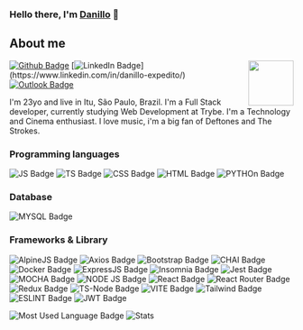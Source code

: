 ### Hello there, I'm [Danillo](https://danillo-expedito.github.io/) 👋

## About me

<img align="right" width=80px src="https://media2.giphy.com/media/v1.Y2lkPTc5MGI3NjExYzJhbWw4eHdjMHpmYTVkbnZicXoxcndtZ3I5cmNndm9tOWYwa3A0bSZlcD12MV9pbnRlcm5hbF9naWZfYnlfaWQmY3Q9Zw/XXYkaKVk1Luda/giphy.gif" />

[![Github Badge](https://img.shields.io/badge/GitHub-100000?style=for-the-badge&logo=github&logoColor=white&link=https://github.com/danillo-expedito)](https://github.com/danillo-expedito)
[![LinkedIn Badge](https://img.shields.io/badge/LinkedIn-0077B5?style=for-the-badge&logo=linkedin&logoColor=white&link=[https://](https://www.linkedin.com/in/danillo-expedito/)https://www.linkedin.com/in/danillo-expedito/)](https://www.linkedin.com/in/danillo-expedito/)
[![Outlook Badge](https://img.shields.io/badge/Microsoft_Outlook-0078D4?style=for-the-badge&logo=microsoft-outlook&logoColor=white&link=mailto:dnashy@hotmail.com)](mailto:dnashy@hotmail.com)

I'm 23yo and live in Itu, São Paulo, Brazil. I'm a Full Stack developer, currently studying Web Development at Trybe.
I'm a Technology and Cinema enthusiast.
I love music, i'm a big fan of Deftones and The Strokes.

### Programming languages
![JS Badge](https://img.shields.io/badge/JavaScript-323330?style=for-the-badge&logo=javascript&logoColor=F7DF1E)
![TS Badge](https://img.shields.io/badge/TypeScript-007ACC?style=for-the-badge&logo=typescript&logoColor=white)
![CSS Badge](	https://img.shields.io/badge/CSS3-1572B6?style=for-the-badge&logo=css3&logoColor=white)
![HTML Badge](https://img.shields.io/badge/HTML5-E34F26?style=for-the-badge&logo=html5&logoColor=white)
![PYTHOn Badge](https://img.shields.io/badge/Python-FFD43B?style=for-the-badge&logo=python&logoColor=blue)

### Database 
![MYSQL Badge](https://img.shields.io/badge/MySQL-005C84?style=for-the-badge&logo=mysql&logoColor=white)

### Frameworks & Library
![AlpineJS Badge](https://img.shields.io/badge/Alpine%20JS-8BC0D0?style=for-the-badge&logo=alpinedotjs&logoColor=black)
![Axios Badge](https://img.shields.io/badge/axios-671ddf?&style=for-the-badge&logo=axios&logoColor=white)
![Bootstrap Badge](https://img.shields.io/badge/Bootstrap-563D7C?style=for-the-badge&logo=bootstrap&logoColor=white)
![CHAI Badge](https://img.shields.io/badge/chai-A30701?style=for-the-badge&logo=chai&logoColor=white)
![Docker Badge](https://img.shields.io/badge/Docker-2CA5E0?style=for-the-badge&logo=docker&logoColor=white)
![ExpressJS Badge](https://img.shields.io/badge/Express%20js-000000?style=for-the-badge&logo=express&logoColor=white)
![Insomnia Badge](https://img.shields.io/badge/Insomnia-5849be?style=for-the-badge&logo=Insomnia&logoColor=white)
![Jest Badge](https://img.shields.io/badge/Jest-C21325?style=for-the-badge&logo=jest&logoColor=white)
![MOCHA Badge](	https://img.shields.io/badge/Mocha-8D6748?style=for-the-badge&logo=Mocha&logoColor=white)
![NODE JS Badge](https://img.shields.io/badge/Node%20js-339933?style=for-the-badge&logo=nodedotjs&logoColor=white)
![React Badge](https://img.shields.io/badge/React-20232A?style=for-the-badge&logo=react&logoColor=61DAFB)
![React Router Badge](https://img.shields.io/badge/React_Router-CA4245?style=for-the-badge&logo=react-router&logoColor=white)
![Redux Badge](https://img.shields.io/badge/Redux-593D88?style=for-the-badge&logo=redux&logoColor=white)
![TS-Node Badge](https://img.shields.io/badge/ts--node-3178C6?style=for-the-badge&logo=ts-node&logoColor=white)
![VITE Badge](https://img.shields.io/badge/Vite-B73BFE?style=for-the-badge&logo=vite&logoColor=FFD62E)
![Tailwind Badge](https://img.shields.io/badge/Tailwind_CSS-38B2AC?style=for-the-badge&logo=tailwind-css&logoColor=white)
![ESLINT Badge](https://img.shields.io/badge/eslint-3A33D1?style=for-the-badge&logo=eslint&logoColor=white)
![JWT Badge](https://img.shields.io/badge/JWT-000000?style=for-the-badge&logo=JSON%20web%20tokens&logoColor=white)


![Most Used Language Badge](https://github-readme-stats.vercel.app/api/top-langs/?username=danillo-expedito&theme=tokyonight)
![Stats](https://github-readme-stats-git-masterrstaa-rickstaa.vercel.app/api?username=danillo-expedito&theme=tokyonight)
